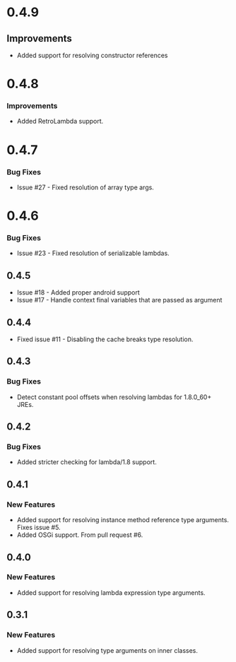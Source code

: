 # 0.4.9

## Improvements

* Added support for resolving constructor references

# 0.4.8

### Improvements

* Added RetroLambda support.

# 0.4.7

### Bug Fixes

* Issue #27 - Fixed resolution of array type args.

# 0.4.6

### Bug Fixes

* Issue #23 - Fixed resolution of serializable lambdas.

## 0.4.5

* Issue #18 - Added proper android support
* Issue #17 - Handle context final variables that are passed as argument

## 0.4.4

* Fixed issue #11 - Disabling the cache breaks type resolution.

## 0.4.3

### Bug Fixes

* Detect constant pool offsets when resolving lambdas for 1.8.0_60+ JREs.

## 0.4.2

### Bug Fixes

* Added stricter checking for lambda/1.8 support.

## 0.4.1

### New Features

* Added support for resolving instance method reference type arguments. Fixes issue #5.
* Added OSGi support. From pull request #6.

## 0.4.0

### New Features

* Added support for resolving lambda expression type arguments.

## 0.3.1

### New Features

* Added support for resolving type arguments on inner classes.